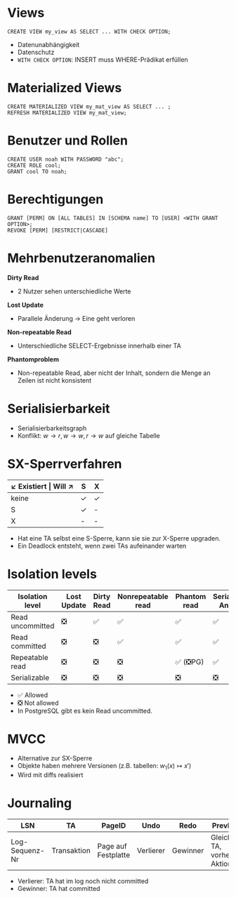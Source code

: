 # Views

```postgresql
CREATE VIEW my_view AS SELECT ... WITH CHECK OPTION;
```

- Datenunabhängigkeit
- Datenschutz
- `WITH CHECK OPTION`: INSERT muss WHERE-Prädikat erfüllen

# Materialized Views

```postgresql
CREATE MATERIALIZED VIEW my_mat_view AS SELECT ... ;
REFRESH MATERIALIZED VIEW my_mat_view;
```

# Benutzer und Rollen

```postgresql
CREATE USER noah WITH PASSWORD "abc";
CREATE ROLE cool;
GRANT cool TO noah;
```

# Berechtigungen

```postgresql
GRANT [PERM] ON [ALL TABLES] IN [SCHEMA name] TO [USER] <WITH GRANT OPTION>;
REVOKE [PERM] [RESTRICT|CASCADE]
```

# Mehrbenutzeranomalien

**Dirty Read**
- 2 Nutzer sehen unterschiedliche Werte

**Lost Update**
- Parallele Änderung -> Eine geht verloren

**Non-repeatable Read**
- Unterschiedliche SELECT-Ergebnisse innerhalb einer TA

**Phantomproblem**
- Non-repeatable Read, aber nicht der Inhalt, sondern die Menge an Zeilen ist nicht konsistent

# Serialisierbarkeit

- Serialisierbarkeitsgraph
- Konflikt: $w \to r, w \to w, r \to w$ auf gleiche Tabelle

# SX-Sperrverfahren

| $\swarrow$ Existiert \| Will $\nearrow$ | S | X |
| ---- | ---- | ---- |
| keine | $\checkmark$ | $\checkmark$ |
| S | $\checkmark$ | - |
| X | - | - |
- Hat eine TA selbst eine S-Sperre, kann sie sie zur X-Sperre upgraden.
- Ein Deadlock entsteht, wenn zwei TAs aufeinander warten

# Isolation levels

| Isolation level | Lost Update | Dirty Read | Nonrepeatable read | Phantom read | Serialization Anomaly |
| ---- | ---- | ---- | ---- | ---- | ---- |
| Read uncommitted | ❎ | ✅  | ✅ | ✅ | ✅ |
| Read committed | ❎ | ❎ | ✅ | ✅ | ✅ |
| Repeatable read | ❎ | ❎ | ❎ | ✅ (❎PG) | ✅ |
| Serializable | ❎ | ❎ | ❎ | ❎ | ❎ |
- ✅ Allowed
- ❎ Not allowed
- In PostgreSQL gibt es kein Read uncommitted.

# MVCC

- Alternative zur SX-Sperre
- Objekte haben mehrere Versionen (z.B. tabellen: $w_1(x) \mapsto x'$)
- Wird mit diffs realisiert

# Journaling

| LSN | TA | PageID | Undo | Redo | PrevLSN |
| ---- | ---- | ---- | ---- | ---- | ---- |
| Log-Sequenz-Nr | Transaktion | Page auf Festplatte | Verlierer | Gewinner | Gleiche TA, vorherige Aktion |

- Verlierer: TA hat im log noch nicht committed
- Gewinner: TA hat committed
